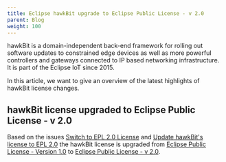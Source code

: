 ```yaml
---
title: Eclipse hawkBit upgrade to Eclipse Public License - v 2.0
parent: Blog
weight: 100
---
```


hawkBit is a domain-independent back-end framework for rolling out software updates to constrained edge devices as well
as more powerful controllers and gateways connected to IP based networking infrastructure. It is part of the Eclipse IoT
since 2015.

In this article, we want to give an overview of the latest highlights of hawkBit license changes.

## hawkBit license upgraded to Eclipse Public License - v 2.0

Based on the issues
[Switch to EPL 2.0 License](https://github.com/eclipse-hawkbit/hawkbit/issues/1393) and
[Update hawkBit's license to EPL 2.0](https://github.com/eclipse-hawkbit/hawkbit/issues/1008)
the hawkBit license is upgraded
from [Eclipse Public License - Version 1.0](http://www.eclipse.org/org/documents/epl-v10.php) to
[Eclipse Public License - v 2.0](https://www.eclipse.org/org/documents/epl-2.0/EPL-2.0.txt).

